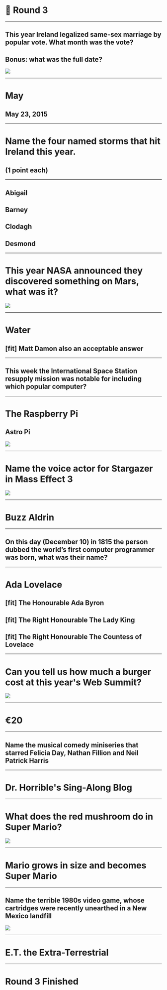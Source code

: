 # 🎉 Round 3

---

## This year Ireland legalized same-sex marriage by popular vote. What month was the vote?
## Bonus: what was the full date?
![](images/yes-equality.jpg)

---

# May

## May 23, 2015

---

# Name the four named storms that hit Ireland this year.

## (1 point each)

---

## Abigail
## Barney
## Clodagh
## Desmond

---

# This year NASA announced they discovered something on Mars, what was it?
![](images/NASA_logo.png)

---

# Water
## [fit] Matt Damon also an acceptable answer

---

## This week the International Space Station resupply mission was notable for including which popular computer?

---

# The Raspberry Pi
## Astro Pi

![](images/Astro_Pi_Logo_WEB.png)

---

# Name the voice actor for Stargazer in Mass Effect 3
![](images/mass-effect-3-stargazer.png)

---

# Buzz Aldrin

---

## On this day (December 10) in 1815 the person dubbed the world’s first computer programmer was born, what was their name?

---

# Ada Lovelace

## [fit] The Honourable Ada Byron 
## [fit] The Right Honourable The Lady King 
## [fit] The Right Honourable The Countess of Lovelace

---

# Can you tell us how much a burger cost at this year's Web Summit?
![](images/web-summit.jpg)

---

# €20

---

## Name the musical comedy miniseries that starred Felicia Day, Nathan Fillion and Neil Patrick Harris

---

# Dr. Horrible's Sing-Along Blog

---

# What does the red mushroom do in Super Mario?
![](images/Mushroom1.jpg)

---

# Mario grows in size and becomes Super Mario

---

## Name the terrible 1980s video game, whose cartridges were recently unearthed in a New Mexico landfill
![](images/atari.png)

---

# E.T. the Extra-Terrestrial

---

# Round 3 Finished
